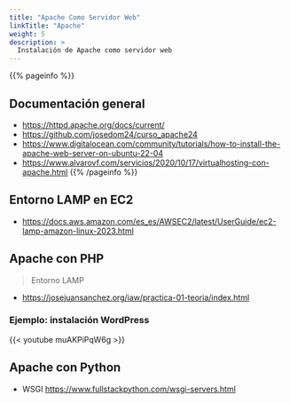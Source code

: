 ```yaml
---
title: "Apache Como Servidor Web"
linkTitle: "Apache"
weight: 5
description: >
  Instalación de Apache como servidor web
---
```


{{% pageinfo %}}
## Documentación general
* https://httpd.apache.org/docs/current/
* https://github.com/josedom24/curso_apache24
* https://www.digitalocean.com/community/tutorials/how-to-install-the-apache-web-server-on-ubuntu-22-04
* https://www.alvarovf.com/servicios/2020/10/17/virtualhosting-con-apache.html
{{% /pageinfo %}}

## Entorno LAMP en EC2
* https://docs.aws.amazon.com/es_es/AWSEC2/latest/UserGuide/ec2-lamp-amazon-linux-2023.html

## Apache con PHP
> Entorno LAMP
* https://josejuansanchez.org/iaw/practica-01-teoria/index.html

### Ejemplo: instalación WordPress
{{< youtube muAKPiPqW6g >}}

## Apache con Python
* WSGI https://www.fullstackpython.com/wsgi-servers.html
